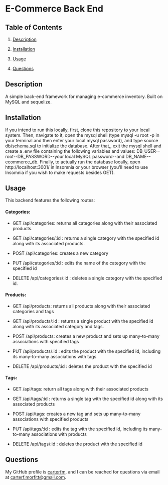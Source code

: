 # E-Commerce Back End 

## Table of Contents

1. [Description](#description)

2. [Installation](#installation)

3. [Usage](#usage)

4. [Questions](#questions)

## Description <a id="description"></a>

A simple back-end framework for managing e-commerce inventory. Built on MySQL and sequelize.

## Installation <a id="installation"></a>

If you intend to run this locally, first, clone this repository to your local system. Then, navigate to it, open the mysql shell (type mysql -u root -p in your terminal and then enter your local mysql password), and type source db/schema.sql to initialize the database. After that,, exit the mysql shell and create a .env file containing the following variables and values: DB_USER--root--DB_PASSWORD--your local MySQL password--and DB_NAME--ecommerce_db. Finally, to actually run the database locally, open http://localhost:3001/ in Insomnia or your browser (you'll need to use Insomnia if you wish to make requests besides GET).

## Usage <a id="usage"></a>

This backend features the following routes:

#### Categories: 

* GET /api/categories: returns all categories along with their associated products.

* GET /api/categories/:id : returns a single category with the specified id along with its associated products.

* POST /api/categories: creates a new category

* PUT /api/categories/:id : edits the name of the category with the specified id

* DELETE /api/categories/:id : deletes a single category with the specified id. 

#### Products:

* GET /api/products: returns all products along with their associated categories and tags

* GET /api/products/:id : returns a single product with the specified id along with its associated category and tags.

* POST /api/products: creates a new product and sets up many-to-many associations with specified tags

* PUT /api/products/:id : edits the product with the specified id, including its many-to-many associations with tags

* DELETE /api/products/:id : deletes the product with the specified id

#### Tags:

* GET /api/tags: return all tags along with their associated products

* GET /api/tags/:id : returns a single tag with the specified id along with its associated products

* POST /api/tags: creates a new tag and sets up many-to-many associations with specified products

* PUT /api/tags/:id : edits the tag with the specified id, including its many-to-many associations with products

* DELETE /api/tags/:id : deletes the product with the specified id


## Questions <a id="questions"></a>

My GitHub profile is [carterfm](https://github.com/carterfm), and I can be reached for questions via email at [carterf.morfitt@gmail.com](mailto:carterf.morfitt@gmail.com).
